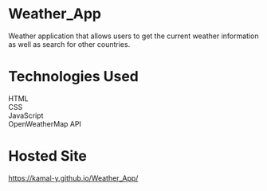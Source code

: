 # Weather_App
 Weather application that allows users to get the current weather information as well as search for other countries.
# Technologies Used
HTML<br>
CSS<br>
JavaScript<br>
OpenWeatherMap API 
# Hosted Site
https://kamal-y.github.io/Weather_App/
